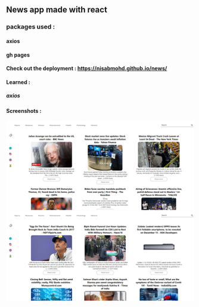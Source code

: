 ## News app made with react
### packages used :
#### axios
#### gh pages
#### Check out the deployment : https://nisabmohd.github.io/news/

#### Learned : 
##### axios


#### Screenshots : 

<p align="center">
  <img src="images/1.png" >
  <img src="images/2.png">

</p>
